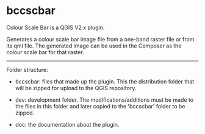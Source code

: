 # bccscbar

Colour Scale Bar is a QGIS V2.x plugin.

Generates a colour scale bar image file from a one-band raster file or from its qml file. The generated image can be used in the Composer as the colour scale bar for that raster.

---

Folder structure:

- bccscbar: files that made up the plugin. This the distribution folder that will be zipped for upload to the QGIS repository.

- dev: development folder. The modifications/additions must be made to the files in this folder and later copied to the 'bccscbar' folder to be zipped.

- doc: the documentation about the plugin.

